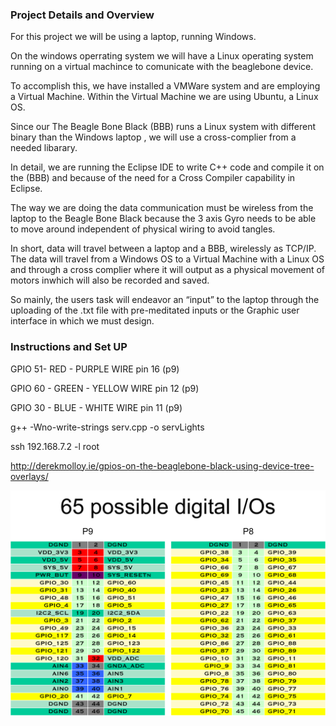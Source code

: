 ### Project Details and Overview


For this project we will be using a laptop, running Windows.    

On the windows operrating system we will have a Linux operating system running on a virtual machince to comunicate with the beaglebone device.  

To accomplish this, we have installed a VMWare system and are employing a Virtual Machine. Within the Virtual Machine we are using Ubuntu, a Linux OS.    

Since our The Beagle Bone Black (BBB) runs a Linux system with different binary than the Windows laptop , we will use a cross-complier from a needed libarary.  

In detail, we are running the Eclipse IDE to write C++ code and compile it on the (BBB) and  because of the need for a Cross Compiler capability in Eclipse.  

The way we are doing the data communication must be wireless from the laptop to the Beagle Bone Black because the
3 axis Gyro needs to be able to move around independent of physical wiring to avoid tangles.  

In short, data will travel between a laptop and a BBB, wirelessly as TCP/IP. The data will travel from a Windows OS to a Virtual Machine
with a Linux OS and through a cross complier where it will output as a physical movement of motors inwhich will also be recorded and saved. 

So mainly, the users task will endeavor an “input” to the laptop through the uploading of the .txt file with pre-meditated inputs or the Graphic user interface in which we must design. 

### Instructions and Set UP

GPIO 51- RED -  PURPLE WIRE     pin 16 (p9)

GPIO 60 - GREEN - YELLOW WIRE   pin 12  (p9)

GPIO 30 - BLUE - WHITE WIRE     pin 11   (p9)

g++ -Wno-write-strings serv.cpp -o servLights

ssh 192.168.7.2 -l root

http://derekmolloy.ie/gpios-on-the-beaglebone-black-using-device-tree-overlays/


![](cape-headers-digital.png)
